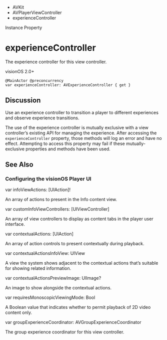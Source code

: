 

- AVKit
- AVPlayerViewController
-  experienceController 

Instance Property

# experienceController

The experience controller for this view controller.

visionOS 2.0+

``` source
@MainActor @preconcurrency
var experienceController: AVExperienceController { get }
```

## Discussion

Use an experience controller to transition a player to different experiences and observe experience transitions.

The use of the experience controller is mutually exclusive with a view controller’s existing API for managing the experience. After accessing the `experienceController` property, those methods will log an error and have no effect. Attempting to access this property may fail if these mutually-exclusive properties and methods have been used.

## See Also

### Configuring the visionOS Player UI

var infoViewActions: [UIAction]!

An array of actions to present in the Info content view.

var customInfoViewControllers: [UIViewController]

An array of view controllers to display as content tabs in the player user interface.

var contextualActions: [UIAction]

An array of action controls to present contextually during playback.

var contextualActionsInfoView: UIView

A view the system shows adjacent to the contextual actions that’s suitable for showing related information.

var contextualActionsPreviewImage: UIImage?

An image to show alongside the contextual actions.

var requiresMonoscopicViewingMode: Bool

A Boolean value that indicates whether to permit playback of 2D video content only.

var groupExperienceCoordinator: AVGroupExperienceCoordinator

The group experience coordinator for this view controller.

